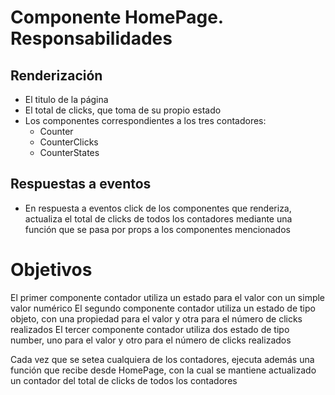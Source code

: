 # Componente HomePage. Responsabilidades

## Renderización

-   El titulo de la página
-   El total de clicks, que toma de su propio estado
-   Los componentes correspondientes a los tres contadores:
    -   Counter
    -   CounterClicks
    -   CounterStates

## Respuestas a eventos

-   En respuesta a eventos click de los componentes que renderiza, actualiza el total de clicks de todos los contadores mediante una función que se pasa por props a los componentes mencionados

# Objetivos

El primer componente contador utiliza un estado para el valor con un simple valor numérico
El segundo componente contador utiliza un estado de tipo objeto, con una propiedad para el valor y otra para el número de clicks realizados
El tercer componente contador utiliza dos estado de tipo number, uno para el valor y otro para el número de clicks realizados

Cada vez que se setea cualquiera de los contadores, ejecuta además una función que recibe desde HomePage, con la cual se mantiene actualizado un contador del total de clicks de todos los contadores

